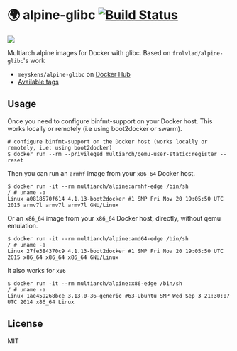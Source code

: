 # :earth_africa: alpine-glibc [![Build Status](https://travis-ci.org/meyskens/alpine-glibc.svg?branch=master)](https://travis-ci.org/meyskens/alpine-glibc)

![](https://raw.githubusercontent.com/multiarch/dockerfile/master/logo.jpg)

Multiarch alpine images for Docker with glibc. Based on `frolvlad/alpine-glibc`'s work

* `meyskens/alpine-glibc` on [Docker Hub](https://hub.docker.com/r/meyskens/alpine-glibc/)
* [Available tags](https://hub.docker.com/r/meyskens/alpine-glibc/tags/)

## Usage

Once you need to configure binfmt-support on your Docker host.
This works locally or remotely (i.e using boot2docker or swarm).

```console
# configure binfmt-support on the Docker host (works locally or remotely, i.e: using boot2docker)
$ docker run --rm --privileged multiarch/qemu-user-static:register --reset
```

Then you can run an `armhf` image from your `x86_64` Docker host.

```console
$ docker run -it --rm multiarch/alpine:armhf-edge /bin/sh
/ # uname -a
Linux a0818570f614 4.1.13-boot2docker #1 SMP Fri Nov 20 19:05:50 UTC 2015 armv7l armv7l armv7l GNU/Linux
```

Or an `x86_64` image from your `x86_64` Docker host, directly, without qemu emulation.

```console
$ docker run -it --rm multiarch/alpine:amd64-edge /bin/sh
/ # uname -a
Linux 27fe384370c9 4.1.13-boot2docker #1 SMP Fri Nov 20 19:05:50 UTC 2015 x86_64 x86_64 x86_64 GNU/Linux
```

It also works for `x86`

```console
$ docker run -it --rm multiarch/alpine:x86-edge /bin/sh
/ # uname -a
Linux 1ae459268bce 3.13.0-36-generic #63-Ubuntu SMP Wed Sep 3 21:30:07 UTC 2014 x86_64 Linux
```

## License

MIT
